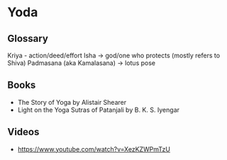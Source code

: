 # Yoda

## Glossary

Kriya - action/deed/effort
Isha  -> god/one who protects (mostly refers to Shiva)
Padmasana (aka Kamalasana) -> lotus pose

## Books

- The Story of Yoga by Alistair Shearer
- Light on the Yoga Sutras of Patanjali by B. K. S. Iyengar

## Videos

- https://www.youtube.com/watch?v=XezKZWPmTzU
